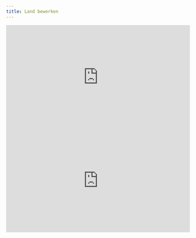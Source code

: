 ```yaml
---
title: Land bewerken
---
```


<style>
  .video-container {
    position: relative;
    padding-bottom: 56.25%; /* 16:9 */
    height: 0;
}
  .image-container {
    position: relative;
  }
  .image-container img {
    position: relative;
    width: 100%;
  }
.video-container iframe {
    position: absolute;
    top: 0;
    left: 0;
    width: 100%;
    height: 100%;
}
</style>
<div class="image-container"
     <img src="https://www.dropbox.com/s/2ltgo0k0ki21m4r/Johan%20-%20IMG_20220422_181517%20%20foto%20tractor%20met%203%20machines%2C%20mooi.jpg?raw=1" alt="tractor met machines" />
</div>

<div class="video-container">
  <iframe src="https://www.dropbox.com/s/9vfeerev2vpy4qr/Johan%20-%20VID_20220327_121506.mp4?raw=1" frameborder="0"></iframe>
</div>

<div class="video-container">
  <iframe src="https://www.dropbox.com/s/3mwsxik2gmb6vza/VID20220426202537-%20zaaibedvoorbereiding%20zonder%20kerende%20grondbewerking%20%3A%20zaaibedvoorbereider%20voor%20tractor%2C%20voorzetwoeler%20en%20rotorkopeg%20achter%20tractor.mp4?raw=1" frameborder="0"></iframe>
</div>






